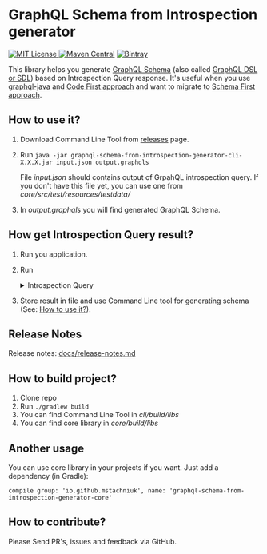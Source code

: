 # GraphQL Schema from Introspection generator

[![MIT License](http://img.shields.io/badge/license-MIT-green.svg) ](https://github.com/mstachniuk/graphql-schema-from-introspection-generator/blob/master/LICENSE)
[![Maven Central](https://img.shields.io/maven-central/v/io.github.mstachniuk/graphql-schema-from-introspection-generator-core.svg)](https://search.maven.org/artifact/io.github.mstachniuk/graphql-schema-from-introspection-generator-core)
[![Bintray](https://api.bintray.com/packages/mstachniuk/mstachniuk-maven-repo/maven/images/download.svg) ](https://bintray.com/mstachniuk/mstachniuk-maven-repo/maven/_latestVersion)

This library helps you generate [GraphQL Schema](https://graphql.org/learn/schema/) (also called [GraphQL DSL or SDL](https://graphql-java.readthedocs.io/en/latest/schema.html)) based on Introspection Query response. 
It's useful when you use [graphql-java](https://github.com/graphql-java/graphql-java) and [Code First approach](https://graphql-java.readthedocs.io/en/latest/schema.html#creating-a-schema-programmatically) and want to migrate to [Schema First approach](https://graphql-java.readthedocs.io/en/latest/schema.html#creating-a-schema-using-the-sdl).

## How to use it?

1. Download Command Line Tool from [releases](https://github.com/mstachniuk/graphql-schema-from-introspection-generator/releases) page.
2. Run `java -jar graphql-schema-from-introspection-generator-cli-X.X.X.jar input.json output.graphqls`

   File *input.json* should contains output of GrpahQL introspection query.
   If you don't have this file yet, you can use one from *core/src/test/resources/testdata/*   
3. In *output.graphqls* you will find generated GraphQL Schema.

## How get Introspection Query result?

1. Run you application.
2. Run 
   <details>
     <summary>Introspection Query</summary>
     
   ```
       query IntrospectionQuery {
         __schema {
           queryType { name }
           mutationType { name }
           subscriptionType { name }
           types {
             ...FullType
           }
           directives {
             name
             description
             locations
             args {
               ...InputValue
             }
           }
         }
       }
     
       fragment FullType on __Type {
         kind
         name
         description
         fields(includeDeprecated: true) {
           name
           description
           args {
             ...InputValue
           }
           type {
             ...TypeRef
           }
           isDeprecated
           deprecationReason
         }
         inputFields {
           ...InputValue
         }
         interfaces {
           ...TypeRef
         }
         enumValues(includeDeprecated: true) {
           name
           description
           isDeprecated
           deprecationReason
         }
         possibleTypes {
           ...TypeRef
         }
       }
     
       fragment InputValue on __InputValue {
         name
         description
         type { ...TypeRef }
         defaultValue
       }
     
       fragment TypeRef on __Type {
         kind
         name
         ofType {
           kind
           name
           ofType {
             kind
             name
             ofType {
               kind
               name
               ofType {
                 kind
                 name
                 ofType {
                   kind
                   name
                   ofType {
                     kind
                     name
                     ofType {
                       kind
                       name
                     }
                   }
                 }
               }
             }
           }
         }
       }
   ```
   
   This query based on Introspection Query in [graphql-java](https://github.com/graphql-java/graphql-java) and [GraphiQL](https://github.com/graphql/graphiql) project.
   
   </details>

3. Store result in file and use Command Line tool for generating schema (See: [How to use it?](#how-to-use-it)).



## Release Notes

Release notes: [docs/release-notes.md](/docs/release-notes.md)

## How to build project?

1. Clone repo
2. Run `./gradlew build`
3. You can find Command Line Tool in *cli/build/libs*
4. You can find core library in *core/build/libs*

## Another usage

You can use core library in your projects if you want. Just add a dependency (in Gradle):

`compile group: 'io.github.mstachniuk', name: 'graphql-schema-from-introspection-generator-core'`

## How to contribute? 

Please Send PR's, issues and feedback via GitHub. 
